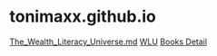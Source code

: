 # tonimaxx.github.io
[The_Wealth_Literacy_Universe.md](note/The_Wealth_Literacy_Universe.md)
[WLU](note/wlu.json)
[Books Detail](note/books_details.json)